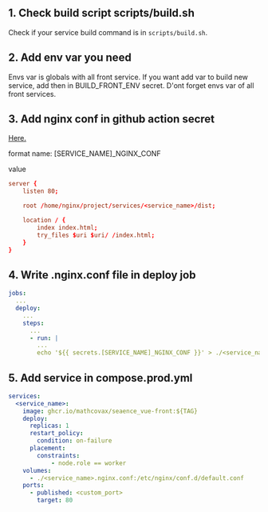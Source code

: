 ## 1. Check build script scripts/build.sh
Check if your service build command is in `scripts/build.sh`.

## 2. Add env var you need
Envs var is globals with all front service. If you want add var to build new service, add then in BUILD_FRONT_ENV secret.
D'ont forget envs var of all front services.

## 3. Add nginx conf in github action secret
[Here.](https://github.com/mathcovax/seaence/settings/secrets/actions)

format name: [SERVICE_NAME]_NGINX_CONF

value
```conf
server {
	listen 80;

	root /home/nginx/project/services/<service_name>/dist;

	location / {
		index index.html;
		try_files $uri $uri/ /index.html;
	}
}
```

## 4. Write .nginx.conf file in deploy job
```yml
jobs:
  ...
  deploy:
    ...
	steps:
	  ...
	  - run: |
	  	...
		echo '${{ secrets.[SERVICE_NAME]_NGINX_CONF }}' > ./<service_name>.nginx.conf # simple cote is importante
```

## 5. Add service in compose.prod.yml
```yml
services:
  <service_name>:
    image: ghcr.io/mathcovax/seaence_vue-front:${TAG}
    deploy:
      replicas: 1
      restart_policy:
        condition: on-failure
      placement:
        constraints:
            - node.role == worker
    volumes:
      - ./<service_name>.nginx.conf:/etc/nginx/conf.d/default.conf
    ports:
      - published: <custom_port>
        target: 80
```

